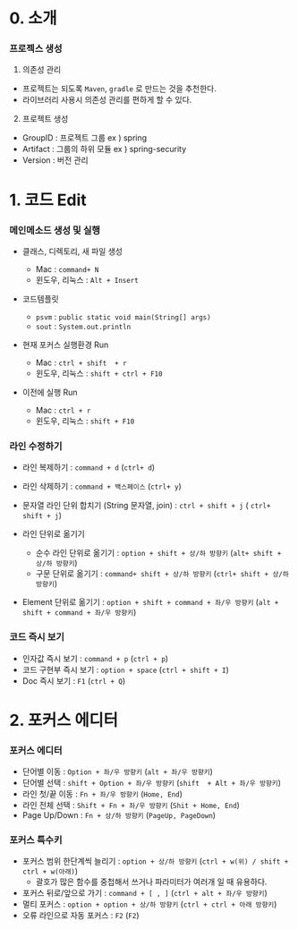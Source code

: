 # 0. 소개
### 프로젝스 생성

1. 의존성 관리
  * 프로젝트는 되도록 `Maven`, `gradle` 로 만드는 것을 추천한다.
  * 라이브러리 사용시 의존성 관리를 편하게 할 수 있다.


2. 프로젝트 생성
  * GroupID : 프로젝트 그룹 ex ) spring
  * Artifact : 그룹의 하위 모듈 ex ) spring-security
  * Version : 버전 관리


# 1. 코드 Edit
### 메인메소드 생성 및 실행
  * 클래스, 디렉토리, 새 파일 생성
    * Mac : `command+ N`
    * 윈도우, 리눅스 : `Alt + Insert`
  * 코드템플릿
    * `psvm` : `public static void main(String[] args)`
    * `sout` : `System.out.println`


  * 현재 포커스 실행환경 Run
    * Mac : `ctrl + shift  + r`
    * 윈도우, 리눅스 : `shift + ctrl + F10`

  * 이전에 실행 Run
    * Mac : `ctrl + r`
    * 윈도우, 리눅스 : `shift + F10`


### 라인 수정하기
  * 라인 복제하기 :  `command + d` (`ctrl+ d`)
    
  * 라인 삭제하기 : `command + 백스페이스` (`ctrl+ y`)
    
  * 문자열 라인 단위 합치기 (String 문자열, join) : `ctrl + shift + j` ( `ctrl+ shift + j`)


  * 라인 단위로 옮기기

  	* 순수 라인 단위로 옮기기 : `option + shift + 상/하 방향키` (`alt+ shift + 상/하 방향키`)
  	* 구문 단위로 옮기기 : `command+ shift + 상/하 방향키` (`ctrl+ shift + 상/하 방향키`)
  
  * Element 단위로 옮기기 : `option + shift + command + 좌/우 방향키` (`alt + shift + command + 좌/우 방향키`)


### 코드 즉시 보기
  * 인자값 즉시 보기 : `command + p` (`ctrl + p`)
  * 코드 구현부 즉시 보기 : `option + space` (`ctrl + shift + I`)
  * Doc 즉시 보기 : `F1` (`ctrl + Q`)  


# 2. 포커스 에디터
### 포커스 에디터
  * 단어별 이동 : `Option + 좌/우 방향키` (`alt + 좌/우 방향키`)
  * 단어별 선택 : `shift + Option + 좌/우 방향키` (`shift  + Alt + 좌/우 방향키`)
  * 라인 첫/끝 이동 : `Fn + 좌/우 방향키` (`Home, End`)
  * 라인 전체 선택 : `Shift + Fn + 좌/우 방향키` (`Shit + Home, End`)
  * Page Up/Down : `Fn + 상/하 방향키` (`PageUp, PageDown`)

### 포커스 특수키
  * 포커스 범위 한단계씩 늘리기 : `option + 상/하 방향키` (`ctrl + w(위) / shift + ctrl + w(아래)`)
      * 괄호가 많은 함수를 중첩해서 쓰거나 파라미터가 여러개 일 때 유용하다.
  * 포커스 뒤로/앞으로 가기 :  `command + [ , ]` (`ctrl + alt + 좌/우 방향키`)
  * 멀티 포커스 : `option + option + 상/하 방향키`  (`ctrl + ctrl + 아래 방향키`)
  * 오류 라인으로 자동 포커스 : `F2` (`F2`)

